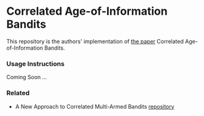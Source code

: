 # Correlated Age-of-Information Bandits

This repository is the authors' implementation of [the paper](home.iitb.ac.in/~ishankjuneja/files/1570682101.pdf) Correlated Age-of-Information Bandits. 

### Usage Instructions

Coming Soon ...

### Related

- A New Approach to Correlated Multi-Armed Bandits [repository](https://github.com/ishank-juneja/UCUCB)


